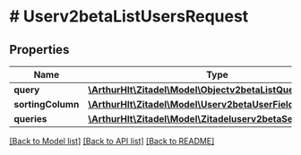 # # Userv2betaListUsersRequest

## Properties

Name | Type | Description | Notes
------------ | ------------- | ------------- | -------------
**query** | [**\ArthurHlt\Zitadel\Model\Objectv2betaListQuery**](Objectv2betaListQuery.md) |  | [optional]
**sortingColumn** | [**\ArthurHlt\Zitadel\Model\Userv2betaUserFieldName**](Userv2betaUserFieldName.md) |  | [optional]
**queries** | [**\ArthurHlt\Zitadel\Model\Zitadeluserv2betaSearchQuery[]**](Zitadeluserv2betaSearchQuery.md) |  | [optional]

[[Back to Model list]](../../README.md#models) [[Back to API list]](../../README.md#endpoints) [[Back to README]](../../README.md)
